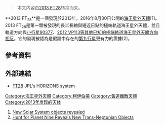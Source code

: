 > 本文内容由[2013 FT28](https://zh.wikipedia.org/wiki/2013_FT28)转换而来。


**2013 FT<sub>28</sub>**是一個發現於2013年，2016年8月30日公開的[海王星外天體](../Page/海王星外天體.md "wikilink")\[1\]。2013 FT<sub>28</sub>是第一顆被發現的長半長軸與短近日點的極端軌道海王星外天體，並且軌道方向與[小行星90377](../Page/小行星90377.md "wikilink")、[2012 VP113等其他已知的極端軌道海王星外天體方向相反](../Page/2012_VP113.md "wikilink")。它的發現被認為是假設中存在的[第九行星](../Page/第九行星.md "wikilink")更有力的證據\[2\]。

## 參考資料

## 外部連結

  - [FT28](http://ssd.jpl.nasa.gov/horizons.cgi?find_body=1&body_group=sb&sstr=2013) JPL's HORIZONS system

[Category:海王星外天體](https://zh.wikipedia.org/wiki/Category:海王星外天體 "wikilink") [Category:柯伊伯帶](https://zh.wikipedia.org/wiki/Category:柯伊伯帶 "wikilink") [Category:黃道離散天體](https://zh.wikipedia.org/wiki/Category:黃道離散天體 "wikilink") [Category:2013年发现的天体](https://zh.wikipedia.org/wiki/Category:2013年发现的天体 "wikilink")

1.  [New Solar System objects revealed](http://www.bbc.co.uk/news/science-environment-37223076)
2.  [Hunt for Planet Nine Reveals New Trans-Neptunian Objects](http://www.sci-news.com/astronomy/planet-nine-trans-neptunian-objects-04144.html)